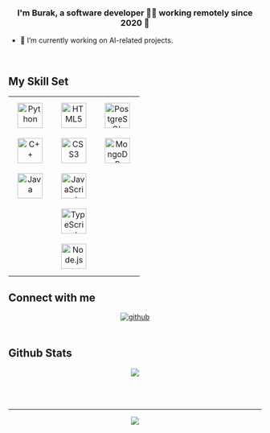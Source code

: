 ### <div align="center">I'm Burak, a software developer 👨‍💻 working remotely since 2020 🚀</div>  
  

- 🔭 I’m currently working on AI-related projects.  
  

<br/>  


## My Skill Set  
<table><tr><td valign="top" width="33%">

<div align="center">  
<a href="https://www.python.org/" target="_blank">
  <img style="margin: 10px; height: 50px;" src="https://profilinator.rishav.dev/skills-assets/python-original.svg" alt="Python" />
</a><br>
<a href="https://www.cplusplus.com/" target="_blank">
  <img style="margin: 10px; height: 50px;" src="https://profilinator.rishav.dev/skills-assets/cplusplus-original.svg" alt="C++" />
</a><br>
<a href="https://www.java.com/" target="_blank">
  <img style="margin: 10px; height: 50px;" src="https://profilinator.rishav.dev/skills-assets/java-original-wordmark.svg" alt="Java" />
</a>  
</div>

</td><td valign="top" width="33%">

<div align="center">  
<a href="https://en.wikipedia.org/wiki/HTML5" target="_blank">
  <img style="margin: 10px; height: 50px;" src="https://profilinator.rishav.dev/skills-assets/html5-original-wordmark.svg" alt="HTML5" />
</a><br>
<a href="https://www.w3schools.com/css/" target="_blank">
  <img style="margin: 10px; height: 50px;" src="https://profilinator.rishav.dev/skills-assets/css3-original-wordmark.svg" alt="CSS3" />
</a><br>
<a href="https://www.javascript.com/" target="_blank">
  <img style="margin: 10px; height: 50px;" src="https://profilinator.rishav.dev/skills-assets/javascript-original.svg" alt="JavaScript" />
</a><br>
<a href="https://www.typescriptlang.org/" target="_blank">
  <img style="margin: 10px; height: 50px;" src="https://profilinator.rishav.dev/skills-assets/typescript-original.svg" alt="TypeScript" />
</a><br>
<a href="https://nodejs.org/" target="_blank">
  <img style="margin: 10px; height: 50px;" src="https://profilinator.rishav.dev/skills-assets/nodejs-original-wordmark.svg" alt="Node.js" />
</a>  
</div>

</td><td valign="top" width="33%">

<div align="center">  
<a href="https://www.postgresql.org/" target="_blank">
  <img style="margin: 10px; height: 50px;" src="https://profilinator.rishav.dev/skills-assets/postgresql-original-wordmark.svg" alt="PostgreSQL" />
</a><br>
<a href="https://www.mongodb.com/" target="_blank">
  <img style="margin: 10px; height: 50px;" src="https://profilinator.rishav.dev/skills-assets/mongodb-original-wordmark.svg" alt="MongoDB" />
</a>  
</div>

</td></tr></table>  



## Connect with me  
<div align="center">
<a href="https://github.com/burakcalisknn" target="_blank">
<img src=https://img.shields.io/badge/github-%2324292e.svg?&style=for-the-badge&logo=github&logoColor=white alt=github style="margin-bottom: 5px;" />
</a>  
</div>  
  

<br/>  


## Github Stats  
<div align="center">
  <img src="https://github-readme-stats.vercel.app/api?username=burakcalisknn&show_icons=true&count_private=true&hide_border=true&theme=onedark" align="center" />
</div>


<br/>  


<br/>  

<div align="center"></div>
<br />

----
  <div align="center">
<img src="https://komarev.com/ghpvc/?username=burakcalisknn&&style=flat-square" align="center" />
</div> 
